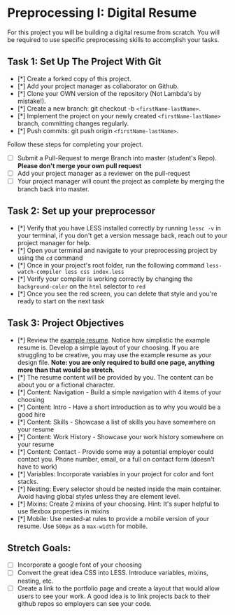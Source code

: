 # Preprocessing I: Digital Resume

For this project you will be building a digital resume from scratch. You will be required to use specific preprocessing skills to accomplish your tasks.

## Task 1: Set Up The Project With Git

- [*] Create a forked copy of this project.
- [*] Add your project manager as collaborator on Github.
- [*] Clone your OWN version of the repository (Not Lambda's by mistake!).
- [*] Create a new branch: git checkout -b `<firstName-lastName>`.
- [*] Implement the project on your newly created `<firstName-lastName>` branch, committing changes regularly.
- [*] Push commits: git push origin `<firstName-lastName>`.

Follow these steps for completing your project.

- [ ] Submit a Pull-Request to merge <firstName-lastName> Branch into master (student's Repo). **Please don't merge your own pull request**
- [ ] Add your project manager as a reviewer on the pull-request
- [ ] Your project manager will count the project as complete by merging the branch back into master.

## Task 2: Set up your preprocessor

- [*] Verify that you have LESS installed correctly by running `lessc -v` in your terminal, if you don't get a version message back, reach out to your project manager for help.
- [*] Open your terminal and navigate to your preprocessing project by using the `cd` command
- [*] Once in your project's root folder, run the following command `less-watch-compiler less css index.less`
- [*] Verify your compiler is working correctly by changing the `background-color` on the `html` selector to `red`
- [*] Once you see the red screen, you can delete that style and you're ready to start on the next task

## Task 3: Project Objectives

- [*] Review the [example resume](resume-example.png). Notice how simplistic the example resume is. Develop a simple layout of your choosing. If you are struggling to be creative, you may use the example resume as your design file.
  **Note: you are only required to build one page, anything more than that would be stretch.**
- [*] The resume content will be provided by you. The content can be about you or a fictional character.
- [*] Content: Navigation - Build a simple navigation with 4 items of your choosing
- [*] Content: Intro - Have a short introduction as to why you would be a good hire
- [*] Content: Skills - Showcase a list of skills you have somewhere on your resume
- [*] Content: Work History - Showcase your work history somewhere on your resume
- [*] Content: Contact - Provide some way a potential employer could contact you. Phone number, email, or a full on contact form (doesn't have to work)
- [*] Variables: Incorporate variables in your project for color and font stacks.
- [*] Nesting: Every selector should be nested inside the main container. Avoid having global styles unless they are element level.
- [*] Mixins: Create 2 mixins of your choosing. Hint: It's super helpful to use flexbox properties in mixins
- [*] Mobile: Use nested-at rules to provide a mobile version of your resume. Use `500px` as a `max-width` for mobile.

## Stretch Goals:

- [ ] Incorporate a google font of your choosing
- [ ] Convert the great idea CSS into LESS. Introduce variables, mixins, nesting, etc.
- [ ] Create a link to the portfolio page and create a layout that would allow users to see your work. A good idea is to link projects back to their github repos so employers can see your code.
